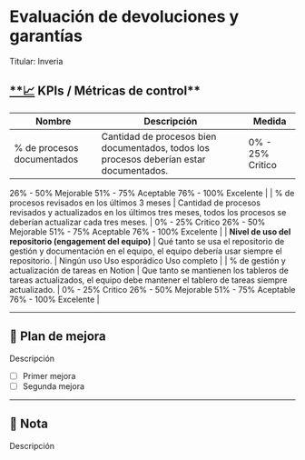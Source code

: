 # Evaluación de devoluciones y garantías

Titular: Inveria

## [**📈](https://emojiterra.com/es/grafico-tendencia-ascendente/) KPIs / Métricas de control**

| Nombre | Descripción  | Medida |
| --- | --- | --- |
| % de procesos documentados | Cantidad de procesos bien documentados, todos los procesos deberían estar documentados. | 0% - 25%        Critico
26% - 50%      Mejorable
51% - 75%       Aceptable
76% - 100%     Excelente |
| % de procesos revisados en los últimos 3 meses | Cantidad de procesos revisados y actualizados en los últimos tres meses, todos los procesos se deberían actualizar cada tres meses. | 0% - 25%        Critico
26% - 50%      Mejorable
51% - 75%       Aceptable
76% - 100%     Excelente |
| **Nivel de uso del repositorio (engagement del equipo)** | Qué tanto se usa el repositorio de gestión y documentación en el equipo, el equipo debería usar siempre el repositorio. | Ningún uso
Uso esporádico
Uso completo  |
| % de gestión y actualización de tareas en Notion | Que tanto se mantienen los tableros de tareas actualizados, el equipo debe mantener el tablero de tareas siempre actualizado. | 0% - 25%        Critico
26% - 50%      Mejorable
51% - 75%       Aceptable
76% - 100%     Excelente |

---

## 📝 **Plan de mejora**

Descripción

- [ ]  Primer mejora
- [ ]  Segunda mejora

---

## 📌 Nota

Descripción